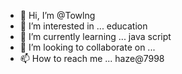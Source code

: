 - 👋 Hi, I’m @Towlng
- 👀 I’m interested in ... education
- 🌱 I’m currently learning ... java script
- 💞️ I’m looking to collaborate on ...
- 📫 How to reach me ... haze@7998

<!---
Towlng/Towlng is a ✨ special ✨ repository because its `README.md` (this file) appears on your GitHub profile.
You can click the Preview link to take a look at your changes.
--->
